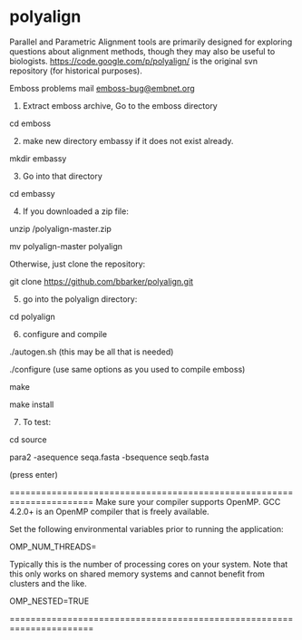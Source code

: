 polyalign
=========

Parallel and Parametric Alignment tools are primarily designed for
exploring questions about alignment methods, though they may also be
useful to biologists. https://code.google.com/p/polyalign/ is the
original svn repository (for historical purposes).

Emboss problems mail emboss-bug@embnet.org

1) Extract emboss archive, Go to the emboss directory 

cd emboss

2) make new directory embassy if it does not exist already.

mkdir embassy

3) Go into that directory

cd embassy

4) If you downloaded a zip file:

unzip <Download Location>/polyalign-master.zip

mv polyalign-master polyalign

Otherwise, just clone the repository:

git clone https://github.com/bbarker/polyalign.git

5) go into the polyalign directory:

cd polyalign

6) configure and compile

./autogen.sh (this may be all that is needed)

./configure (use same options as you used to compile emboss)

make

make install

7) To test:

cd source

para2 -asequence seqa.fasta -bsequence seqb.fasta

(press enter)


======================================================================
Make sure your compiler supports OpenMP.  GCC 4.2.0+ is an OpenMP
compiler that is freely available.

Set the following environmental variables prior to running the
application:

OMP_NUM_THREADS=<Number of threads to use.> 

Typically this is the number of processing cores on your system.  Note
that this only works on shared memory systems and cannot benefit from
clusters and the like.

OMP_NESTED=TRUE

======================================================================

